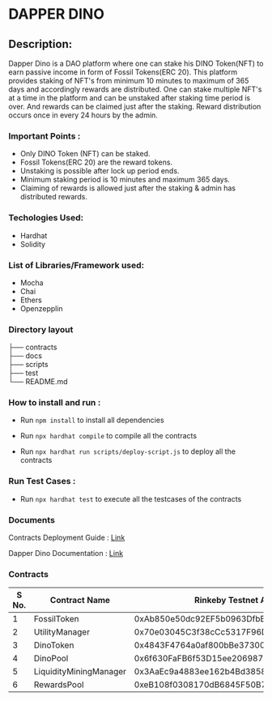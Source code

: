 # DAPPER DINO

## Description:
 
Dapper Dino is a DAO platform where one can stake his DINO Token(NFT) to earn passive income in form of Fossil Tokens(ERC 20). This platform provides staking of NFT's from minimum 10 minutes to maximum of 365 days and accordingly rewards are distributed.
One can stake multiple NFT's at a time in the platform and can be unstaked after staking time period is over.
And rewards can be claimed just after the staking.
Reward distribution occurs once in every 24 hours by the admin.

### Important Points :

- Only DINO Token (NFT) can be staked.
- Fossil Tokens(ERC 20) are the reward tokens.
- Unstaking is possible after lock up period ends.
- Minimum staking period is 10 minutes and maximum 365 days.
- Claiming of rewards is allowed just after the staking & admin has distributed rewards.

### Techologies Used:

- Hardhat
- Solidity

### List of Libraries/Framework used:

- Mocha
- Chai
- Ethers
- Openzepplin

### Directory layout
       
├── contracts                    
├── docs                    
├── scripts                   
├── test             
└── README.md

### How to install and run :

- Run `npm install` to install all dependencies

- Run `npx hardhat compile` to compile all the contracts

- Run `npx hardhat run scripts/deploy-script.js` to deploy all the contracts

### Run Test Cases :

- Run `npx hardhat test` to execute all the testcases of the contracts

### Documents

Contracts Deployment Guide : [Link](https://github.com/Dapper-Dino/Dapper-Dino-Contracts/blob/main/docs/Dapper%20Dino%20(NFT)%20Contracts%20Deployment%20Guide.pdf)

Dapper Dino Documentation :  [Link](https://github.com/Dapper-Dino/Dapper-Dino-Contracts/blob/main/docs/Dapper%20Dino%20(NFT)%20Documentation.pdf)

### Contracts

| S No. |    Contract Name       |               Rinkeby Testnet Address              |
|-------|------------------------|----------------------------------------------------|
|   1   |     FossilToken        |     0xAb850e50dc92EF5b0963DfbBDbA60DF3f7589EC4     |
|   2   |    UtilityManager      |     0x70e03045C3f38cCc5317F96DD1661FC10C6e4CC7     |
|   3   |      DinoToken         |     0x4843F4764a0af800bBe3730068D7EACab37E1458     |
|   4   |       DinoPool         |     0x6f630FaFB6f53D15ee2069870fFB04A186F637aB     |
|   5   | LiquidityMiningManager |     0x3AaEc9a4883ee162b4Bd3858a43a44fBd13B0187     |
|   6   |      RewardsPool       |     0xeB108f0308170dB6845F50B7D221905e22557d40     |

